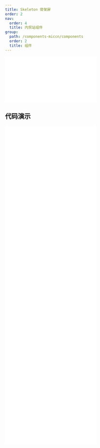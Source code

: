 ```yaml
---
title: Skeleton 骨架屏
order: 2
nav:
  order: 4
  title: 内贸站组件
group:
  path: /components-miccn/components
  order: 2
  title: 组件
---
```


<div>
<embed src="@docs-common/skeleton/index.md"></embed>
</div>
        
## 代码演示

<Row gutter=8>

  <Col span=24>
    
  <div class="code-box"><embed src="@abiz-rc-miccn/skeleton/demo/active-skeleton-miccn.md"></embed></div>
          
  <div class="code-box"><embed src="@abiz-rc-miccn/skeleton/demo/basic-skeleton-miccn.md"></embed></div>
          
  <div class="code-box"><embed src="@abiz-rc-miccn/skeleton/demo/children-skeleton-miccn.md"></embed></div>
          
  <div class="code-box"><embed src="@abiz-rc-miccn/skeleton/demo/complex-skeleton-miccn.md"></embed></div>
          
  <div class="code-box"><embed src="@abiz-rc-miccn/skeleton/demo/element-skeleton-miccn.md"></embed></div>
          
  <div class="code-box"><embed src="@abiz-rc-miccn/skeleton/demo/list-skeleton-miccn.md"></embed></div>
          
  </Col>
          
</Row>
        
<div><embed src="@docs-common/skeleton/index-api.md"></embed><div>
        